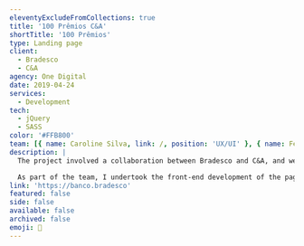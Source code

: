 ```yaml
---
eleventyExcludeFromCollections: true
title: '100 Prêmios C&A'
shortTitle: '100 Prêmios'
type: Landing page
client:
  - Bradesco
  - C&A
agency: One Digital
date: 2019-04-24
services:
  - Development
tech:
  - jQuery
  - SASS
color: '#FFB800'
team: [{ name: Caroline Silva, link: /, position: 'UX/UI' }, { name: Fernanda Cajado, link: /, position: 'UX/UI' }]
description: |
  The project involved a collaboration between Bradesco and C&A, and we were promoting a campaign where customers who spent R$100 or more at C&A stores using the Bradesco credit card would receive coupons. These coupons could be entered into raffles to win prizes. Our webpage included various dynamic sections, allowing users to log in and check their coupons, track their spending amounts, and even unsubscribe from the campaign.

  As part of the team, I undertook the front-end development of the page. My main focus was to ensure adherence to the UI team's layout and incorporate modern CSS and JavaScript techniques. The ultimate goal was to provide a consistent experience across different browsers and devices. I specifically focused on creating the dynamic sections that would later be integrated into the client's back-end system. Once developed, these sections were presented on the landing page through an iframe.
link: 'https://banco.bradesco'
featured: false
side: false
available: false
archived: false
emoji: 💎
---
```

